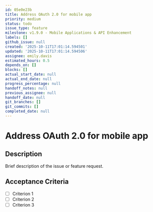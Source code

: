```yaml
---
id: 05e0e23b
title: Address OAuth 2.0 for mobile app
priority: medium
status: todo
issue_type: feature
milestone: v1.9.0 - Mobile Applications & API Enhancement
labels: []
github_issue: null
created: '2025-10-11T17:01:14.594501'
updated: '2025-10-11T17:01:14.594506'
assignee: emily.davis
estimated_hours: 0.5
depends_on: []
blocks: []
actual_start_date: null
actual_end_date: null
progress_percentage: null
handoff_notes: null
previous_assignee: null
handoff_date: null
git_branches: []
git_commits: []
completed_date: null
---
```


# Address OAuth 2.0 for mobile app

## Description

Brief description of the issue or feature request.

## Acceptance Criteria

- [ ] Criterion 1
- [ ] Criterion 2
- [ ] Criterion 3